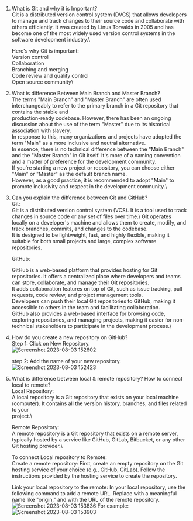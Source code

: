 1. What is Git and why it is Important?\
Git is a distributed version control system (DVCS) that allows developers to manage and track changes to their source code and collaborate with others efficiently. It was created by Linus Torvalds in 2005 and has become one of the most widely used version control systems in the software development industry.\

   Here's why Git is important:\
   Version control\
   Collaboration\
   Branching and merging\
   Code review and quality control\
   Open source community\

2. What is difference Between Main Branch and Master Branch?\
   The terms "Main Branch" and "Master Branch" are often used interchangeably to refer to the primary branch in a Git repository that contains the stable and    
   production-ready codebase. However, there has been an ongoing discussion about the use of the term "Master" due to its historical association with slavery.\
   In response to this, many organizations and projects have adopted the term "Main" as a more inclusive and neutral alternative.\
   In essence, there is no technical difference between the "Main Branch" and the "Master Branch" in Git itself. It's more of a naming convention and a matter of 
   preference for the development community.\
   If you're starting a new project or repository, you can choose either "Main" or "Master" as the default branch name.\
   However, as a good practice, it is recommended to adopt "Main" to promote inclusivity and respect in the development community.\

3. Can you explain the difference between Git and GitHub?\
   Git:\
   Git is a distributed version control system (VCS). It is a tool used to track changes in source code or any set of files over time.\ 
   Git operates locally on a developer's machine and allows them to create, modify, and track branches, commits, and changes to the codebase.\
   It is designed to be lightweight, fast, and highly flexible, making it suitable for both small projects and large, complex software repositories.

   GitHub:

   GitHub is a web-based platform that provides hosting for Git repositories. It offers a centralized place where developers and teams can store, collaborate, and     manage their Git repositories.\
   It adds collaboration features on top of Git, such as issue tracking, pull requests, code review, and project management tools.\
   Developers can push their local Git repositories to GitHub, making it accessible to others in the team and facilitating collaboration.\
   GitHub also provides a web-based interface for browsing code, exploring repositories, and managing projects, making it easier for non-technical stakeholders to     participate in the development process.\

4. How do you create a new repository on GitHub? \
   Step 1: Click on New Repository. \
   ![Screenshot 2023-08-03 152602](https://github.com/pardeshiumesh23/90DaysofDevOps/assets/138001374/0ef2c915-9a09-4ef3-af18-113bbc62f5f1)

   step 2: Add the name of your new repository.
   ![Screenshot 2023-08-03 152423](https://github.com/pardeshiumesh23/90DaysofDevOps/assets/138001374/454faf56-3cf4-4969-b5df-99233eb13794)

5. What is difference between local & remote repository? How to connect local to remote?\
   Local Repository:\
   A local repository is a Git repository that exists on your local machine (computer). It contains all the version history, branches, and files related to your    
   project.\

   Remote Repository:\
   A remote repository is a Git repository that exists on a remote server, typically hosted by a service like GitHub, GitLab, Bitbucket, or any other Git hosting      provider.\

   To connect Local repository to Remote:\
   Create a remote repository: First, create an empty repository on the Git hosting service of your choice (e.g., GitHub, GitLab). Follow the instructions provided    by the hosting service to create the repository.

   Link your local repository to the remote: In your local repository, use the following command to add a remote URL. Replace <remote-name> with a meaningful name     like "origin," and <remote-URL> with the URL of the remote repository.
   ![Screenshot 2023-08-03 153836](https://github.com/pardeshiumesh23/90DaysofDevOps/assets/138001374/63d737d2-05ff-412f-8676-8509c477847f)
For example:
   ![Screenshot 2023-08-03 153903](https://github.com/pardeshiumesh23/90DaysofDevOps/assets/138001374/66c2d14f-7508-47b8-acdb-12a35e1da002)


